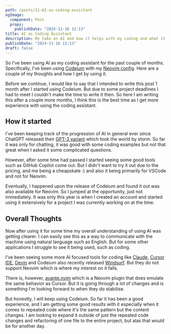 ```yaml
---
path: /posts/11-AI-as-coding-assistant
ogImage:
  component: Post
  props:
    publishDate: "2024-11-16 12:13"
title: AI as Coding Assistant
description: My take on AI and how it helps with my coding and what it lacks in different areas.
publishDate: "2024-11-16 12:13"
draft: false
---
```


So I've been using AI as my coding assistant for the past couple of months. Specifically, I've been
using [Codeium][codeium] with my [Neovim config][nvim-config]. Here are a couple of my thoughts and
how I get by using it.

Before we continue, I would like to say that I intended to write this post 1 month after I started
using Codeium. But due to some project deadlines I had to meet I couldn't make the time to write it
then. So here I am writing this after a couple more months, I think this is the best time as I get
more experience with using the coding assistant.

## How it started

I've been keeping track of the progression of AI in general ever since ChatGPT released their
[GPT-3 variant][gpt-3-release] which took the world by storm. So far it was only for chatting, it was
good with some coding examples but not that great when I asked it some complicated questions.

However, after some time had passed I started seeing some good tools such as GitHub Copilot come out.
But I didn't want to try it out due to the pricing, and me being a cheapskate :) and also it being
primarily for VSCode and not for Neovim.

Eventually, I happened upon the release of Codeium and found it out was also available for Neovim.
So I jumped at the opportunity, just not immediately. It was only this year is when I created an
account and started using it extensively for a project I was currently working on at the time.

## Overall Thoughts

Now after using it for some time my overall understanding of using AI was getting clearer. I can easily
see this as a way to communicate with the machine using natural language such as English. But for
some other applications I struggle to see it being used, such as coding.

I've been seeing some more AI focused tools for coding like [Claude][claude], [Cursor IDE][cursor],
[Devin][devin] and Codeium also recently released [Windsurf][codeium-windsurf]. But they do not
support Neovim which is where my interest on it falls.

There is, however, [avante.nvim][avante-nvim] which is a Neovim plugin that does emulate the same behavior
as Cursor. But it is going through a lot of changes and is something I'm looking forward to when
they do stabilise.

But honestly, I will keep using Codeium. So far it has been a good experience, and I am getting some
good results with it especially when it comes to repeated code where it's the same pattern but
the content changes. I am looking to expand it outside of just the repeated code changes and
refactoring of one file to the entire project, but alas that would be for another day.

[codeium]: https://codeium.com
[nvim-config]: https://github.com/creativenull/dotfiles/blob/main/config/nvim
[gpt-3-release]: https://en.wikipedia.org/wiki/GPT-3
[claude]: https://claude.ai
[cursor]: https://cursor.com
[devin]: https://devin.ai
[codeium-windsurf]: https://codeium.com/windsurf
[avante-nvim]: https://github.com/yetone/avante.nvim
